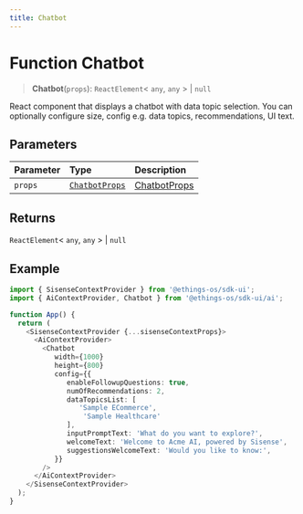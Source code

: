 ```yaml
---
title: Chatbot
---
```


# Function Chatbot

> **Chatbot**(`props`): `ReactElement`\< `any`, `any` \> \| `null`

React component that displays a chatbot with data topic selection.
You can optionally configure size, config e.g. data topics, recommendations, UI text.

## Parameters

| Parameter | Type | Description |
| :------ | :------ | :------ |
| `props` | [`ChatbotProps`](../interfaces/interface.ChatbotProps.md) | [ChatbotProps](../interfaces/interface.ChatbotProps.md) |

## Returns

`ReactElement`\< `any`, `any` \> \| `null`

## Example

```ts
import { SisenseContextProvider } from '@ethings-os/sdk-ui';
import { AiContextProvider, Chatbot } from '@ethings-os/sdk-ui/ai';

function App() {
  return (
    <SisenseContextProvider {...sisenseContextProps}>
      <AiContextProvider>
        <Chatbot
           width={1000}
           height={800}
           config={{
              enableFollowupQuestions: true,
              numOfRecommendations: 2,
              dataTopicsList: [
                 'Sample ECommerce',
                  'Sample Healthcare'
              ],
              inputPromptText: 'What do you want to explore?',
              welcomeText: 'Welcome to Acme AI, powered by Sisense',
              suggestionsWelcomeText: 'Would you like to know:',
           }}
        />
      </AiContextProvider>
    </SisenseContextProvider>
  );
}
```
